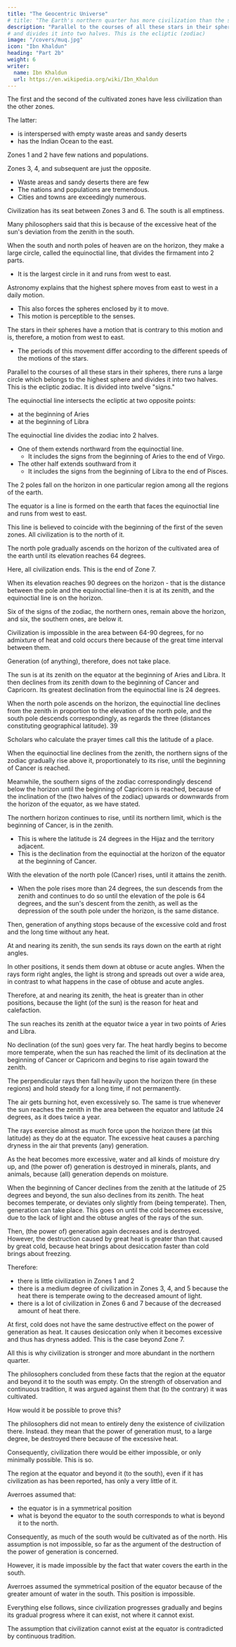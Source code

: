 ```yaml
---
title: "The Geocentric Universe"
# title: "The Earth's northern quarter has more civilization than the southern"
description: "Parallel to the courses of all these stars in their spheres, there runs a large circle which belongs to the highest sphere"
# and divides it into two halves. This is the ecliptic (zodiac)
image: "/covers/muq.jpg"
icon: "Ibn Khaldun"
heading: "Part 2b"
weight: 6
writer:
  name: Ibn Khaldun
  url: https://en.wikipedia.org/wiki/Ibn_Khaldun
---
```




<!-- SUPPLEMENTARY NOTE TO THE SECOND PREFATORY DISCUSSION -->
The first and the second of the cultivated zones have less civilization than the other zones. 

The latter:
- is interspersed with empty waste areas and sandy deserts 
- has the Indian Ocean to the east.


Zones 1 and 2 have few nations and populations.

Zones 3, 4, and subsequent are just the opposite. 
- Waste areas and sandy deserts there are few
- The nations and populations are tremendous. 
- Cities and towns are exceedingly numerous. 

Civilization has its seat between Zones 3 and 6. The south is all emptiness. 

Many philosophers said that this is because of the excessive heat of the sun's deviation from the zenith in the south. 

<!-- Let us explain and prove this statement. The result will clarify the reason why civilization in the third and fourth zones
is so highly developed and extends also to the fifth, <sixth,> and seventh zones.
We say=  -->

When the south and north poles of heaven are on the horizon, they make a large circle, called the equinoctial line, that divides the firmament into 2 parts. 
- It is the largest circle in it and runs from west to east.

Astronomy explains that the highest sphere moves from east to west in a daily motion. 
- This also forces the spheres enclosed by it to move. 
- This motion is perceptible to the senses. 

The stars in their spheres have a motion that is contrary to this motion and is, therefore, a motion from west to east. 
- The periods of this movement differ according to the different speeds of the motions of the stars.

Parallel to the courses of all these stars in their spheres, there runs a large circle which belongs to the highest sphere and divides it into two halves. This is the ecliptic zodiac. It is divided into twelve "signs." 

The equinoctial line intersects the ecliptic at two opposite points:
- at the beginning of Aries
- at the beginning of Libra

The equinoctial line divides the zodiac into 2 halves.
- One of them extends northward from the equinoctial line.
  - It includes the signs from the beginning of Aries to the end of Virgo. 
- The other half extends southward from it 
  - It includes the signs from the beginning of Libra to the end of Pisces.

The 2 poles fall on the horizon in one particular region among all the regions of the earth.

The equator is a line is formed on the earth that faces the equinoctial line and runs from west to east.

This line is believed to coincide with the beginning of the first of the seven zones. All civilization is to the north of it.

The north pole gradually ascends on the horizon of the cultivated area of the earth until its elevation reaches 64 degrees.

Here, all civilization ends. This is the end of Zone 7.

When its elevation reaches 90 degrees on the horizon - that is the distance between the pole and the equinoctial line-then it is at its zenith, and the equinoctial line is on the horizon.

Six of the signs of the zodiac, the northern ones, remain above the horizon, and six, the southern ones, are below it. 

Civilization is impossible in the area between 64-90 degrees, for no admixture of heat and cold occurs there because of the great time interval between them. 

Generation (of anything), therefore, does not take place.

The sun is at its zenith on the equator at the beginning of Aries and Libra. It then declines from its zenith down to the beginning of Cancer and Capricorn. Its greatest declination from the equinoctial line is 24 degrees.

When the north pole ascends on the horizon, the equinoctial line declines from the zenith in proportion to the elevation of the north pole, and the south pole descends correspondingly, as regards the three (distances constituting geographical latitude). 39 

Scholars who calculate the prayer times call this the latitude of a place.

When the equinoctial line declines from the zenith, the northern signs of the zodiac gradually rise above it, proportionately to its rise, until the beginning of Cancer is reached.

Meanwhile, the southern signs of the zodiac correspondingly descend below the horizon until the beginning of Capricorn is reached, because of the inclination of the (two halves of the zodiac) upwards or downwards from the horizon of the equator, as we have stated. 

The northern horizon continues to rise, until its northern limit, which is the beginning of Cancer, is in the zenith.
- This is where the latitude is 24 degrees in the Hijaz and the territory adjacent. 
- This is the declination from the equinoctial at the horizon of the equator at the beginning of Cancer. 

With the elevation of the north pole (Cancer) rises, until it attains the zenith.
- When the pole rises more than 24 degrees, the sun descends from the zenith and continues to do so until the elevation of the pole is 64 degrees, and the sun's descent from the zenith, as well as the depression of the south pole under the horizon, is the same distance.

Then, generation of anything stops because of the excessive cold and frost and the long time without any heat.

At and nearing its zenith, the sun sends its rays down on the earth at right angles. 

In other positions, it sends them down at obtuse or acute angles. When the rays form right angles, the light is strong and spreads out over a wide area, in contrast to what happens in the case of obtuse and acute angles.

Therefore, at and nearing its zenith, the heat is greater than in other positions, because the light (of the sun) is the reason for heat and calefaction. 

The sun reaches its zenith at the equator twice a year in two points of Aries and Libra.

No declination (of the sun) goes very far. The heat hardly begins to become more temperate, when the sun has reached the limit of its declination at the beginning of Cancer or Capricorn and begins to rise again toward the zenith. 

The perpendicular rays then fall heavily upon the horizon there (in these regions) and hold steady for a long time, if not permanently. 

The air gets burning hot, even excessively so. The same is true whenever the sun reaches the zenith in the area between the equator and latitude 24 degrees, as it does twice a year. 

The rays exercise almost as much force upon the horizon there (at this latitude) as they do at the equator. The excessive heat causes a parching dryness in the air that prevents (any) generation. 

As the heat becomes more excessive, water and all kinds of moisture dry up, and (the power of) generation is destroyed in minerals, plants, and animals, because (all) generation depends on moisture.

When the beginning of Cancer declines from the zenith at the latitude of 25 degrees and beyond, the sun also declines from its zenith. The heat becomes temperate, or deviates only slightly from (being temperate). Then, generation can take
place. This goes on until the cold becomes excessive, due to the lack of light and the obtuse angles of the rays of the sun. 

Then, (the power of) generation again decreases and is destroyed. However, the destruction caused by great heat is greater than that caused by great cold, because heat brings about desiccation faster than cold brings about freezing.

Therefore:
- there is little civilization in Zones 1 and 2
- there is a medium degree of civilization in Zones 3, 4, and 5 because the heat there is temperate owing to the decreased amount of light.
- there is a lot of civilization in Zones 6 and 7 because of the decreased amount of heat there. 

At first, cold does not have the same destructive effect on the power of generation as heat. It causes desiccation only when it becomes excessive and thus has dryness added. This is the case beyond Zone 7. 

All this is why civilization is stronger and more abundant in the northern quarter. 

The philosophers concluded from these facts that the region at the equator and beyond it to the south was empty. On the strength of observation and continuous tradition, it was argued against them that (to the contrary) it was cultivated.

How would it be possible to prove this? 

The philosophers did not mean to entirely deny the existence of civilization there. Instead. they mean that the power of generation must, to a large degree, be destroyed there because of the excessive heat. 

Consequently, civilization there would be either impossible, or only minimally possible. This is so.

The region at the equator and beyond it (to the south), even if it has civilization as has been reported, has only a very little of it.

<!-- 41 42-->
Averroes assumed that:
- the equator is in a symmetrical position
- what is beyond the equator to the south corresponds to what is beyond it to the north. 

Consequently, as much of the south would be cultivated as of the north. His assumption is not impossible, so far as the argument of the destruction of the power of generation is concerned. 

<!-- as to the region south of the equator,  -->
However, it is made impossible by the fact that water covers the earth in the south.

<!-- , where the corresponding area in the north admits of generation.  -->

Averroes assumed the symmetrical position of the equator because of the greater amount of water in the south. This position is impossible. 

Everything else follows, since civilization progresses gradually and begins its gradual progress where it can exist, not where it cannot exist.

The assumption that civilization cannot exist at the equator is contradicted by continuous tradition. 

